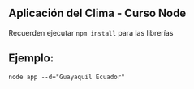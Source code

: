## Aplicación del Clima - Curso Node

Recuerden ejecutar ```npm install``` para las librerías

## Ejemplo:
```
node app --d="Guayaquil Ecuador"
```